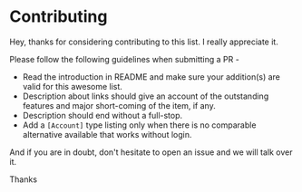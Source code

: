# Contributing

Hey, thanks for considering contributing to this list. I really appreciate it. 

Please follow the following guidelines when submitting a PR -

* Read the introduction in README and make sure your addition(s) are valid for this awesome list. 
* Description about links should give an account of the outstanding features and major short-coming of the item, if any.
* Description should end without a full-stop.
* Add a `[Account]` type listing only when there is no comparable alternative available that works without login.


And if you are in doubt, don't hesitate to open an issue and we will talk over it. 

Thanks
